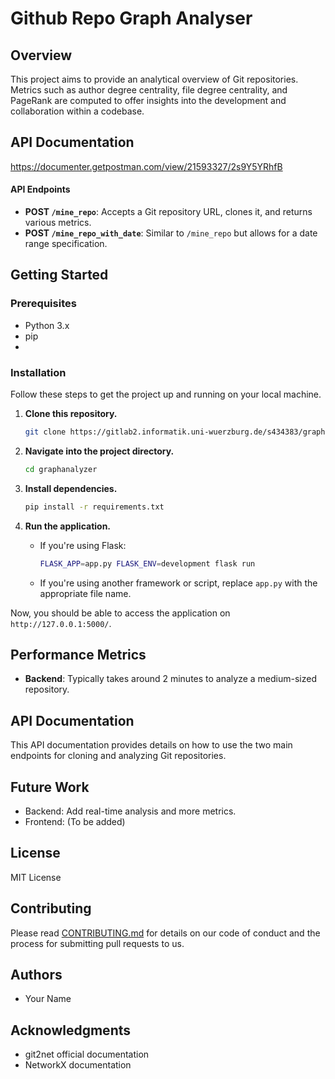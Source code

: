 # Github Repo Graph Analyser

## Overview
This project aims to provide an analytical overview of Git repositories. Metrics such as author degree centrality, file degree centrality, and PageRank are computed to offer insights into the development and collaboration within a codebase.

## API Documentation
https://documenter.getpostman.com/view/21593327/2s9Y5YRhfB
#### API Endpoints
- **POST `/mine_repo`**: Accepts a Git repository URL, clones it, and returns various metrics.
- **POST `/mine_repo_with_date`**: Similar to `/mine_repo` but allows for a date range specification.


## Getting Started
### Prerequisites

- Python 3.x
- pip
- 
### Installation

Follow these steps to get the project up and running on your local machine.

1. **Clone this repository.**
    ```bash
    git clone https://gitlab2.informatik.uni-wuerzburg.de/s434383/graphanalyzer.git
    ```
    
2. **Navigate into the project directory.**
    ```bash
    cd graphanalyzer
    ```
   
3. **Install dependencies.**
    ```bash
    pip install -r requirements.txt
    ```

4. **Run the application.**
    - If you're using Flask:
        ```bash
        FLASK_APP=app.py FLASK_ENV=development flask run
        ```
    - If you're using another framework or script, replace `app.py` with the appropriate file name.

Now, you should be able to access the application on `http://127.0.0.1:5000/`.

## Performance Metrics

- **Backend**: Typically takes around 2 minutes to analyze a medium-sized repository.

## API Documentation

This API documentation provides details on how to use the two main endpoints for cloning and analyzing Git repositories.

## Future Work

- Backend: Add real-time analysis and more metrics.
- Frontend: (To be added)

## License

MIT License

## Contributing

Please read [CONTRIBUTING.md](CONTRIBUTING.md) for details on our code of conduct and the process for submitting pull requests to us.

## Authors

- Your Name

## Acknowledgments

- git2net official documentation
- NetworkX documentation

